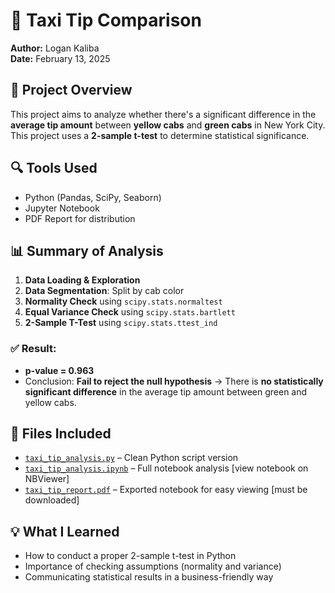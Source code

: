 # 🚕 Taxi Tip Comparison
**Author:** Logan Kaliba  
**Date:** February 13, 2025

## 🧠 Project Overview
This project aims to analyze whether there's a significant difference in the **average tip amount** between **yellow cabs** and **green cabs** in New York City. This project uses a **2-sample t-test** to determine statistical significance.

## 🔍 Tools Used
- Python (Pandas, SciPy, Seaborn)
- Jupyter Notebook
- PDF Report for distribution

## 📊 Summary of Analysis
1. **Data Loading & Exploration**
2. **Data Segmentation**: Split by cab color
3. **Normality Check** using `scipy.stats.normaltest`
4. **Equal Variance Check** using `scipy.stats.bartlett`
5. **2-Sample T-Test** using `scipy.stats.ttest_ind`

### ✅ Result:
- **p-value = 0.963**
- Conclusion: **Fail to reject the null hypothesis** → There is **no statistically significant difference** in the average tip amount between green and yellow cabs.

## 📁 Files Included
- [`taxi_tip_analysis.py`](./taxi_tip_analysis.py) – Clean Python script version
- [`taxi_tip_analysis.ipynb`](https://nbviewer.org/github/lkaliba/Data_Analysis_Portfolio/blob/main/taxi_tip_analysis/taxi_tip_analysis.ipynb) – Full notebook analysis [view notebook on NBViewer]    
- [`taxi_tip_report.pdf`](./taxi_tip_report.pdf) – Exported notebook for easy viewing [must be downloaded]  

## 💡 What I Learned
- How to conduct a proper 2-sample t-test in Python  
- Importance of checking assumptions (normality and variance)  
- Communicating statistical results in a business-friendly way

